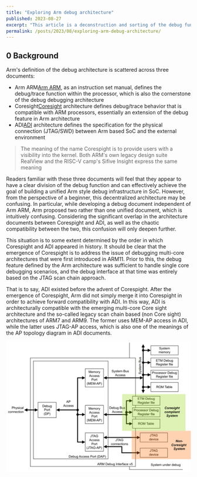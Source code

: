 ```yaml
---
title: "Exploring Arm debug architecture"
published: 2023-08-27
excerpt: "This article is a deconstruction and sorting of the debug function in the Arm architecture, including a discussion of some newer debug features and IP implementations."
permalink: /posts/2023/08/exploring-arm-debug-architecture/ 
---
```


## 0 Background

Arm's definition of the debug architecture is scattered across three documents:

- Arm ARM[Arm ARM][1], as an instruction set manual, defines the debug/trace function within the processor, which is also the cornerstone of the debug debugging architecture
- Coresight[Coresight][2] architecture defines debug/trace behavior that is compatible with ARM processors, essentially an extension of the debug feature in Arm architecture
- ADI[ADI][3] architecture defines the specification for the physical connection (JTAG/SWD) between Arm based SoC and the external environment

> The meaning of the name Corespight is to provide users with a visibility into the kernel. Both ARM's own legacy design suite RealView and the RISC-V camp's Sifive Insight express the same meaning

Readers familiar with these three documents will feel that they appear to have a clear division of the debug function and can effectively achieve the goal of building a unified Arm style debug infrastructure in SoC. However, from the perspective of a beginner, this decentralized architecture may be confusing. In particular, while developing a debug document independent of Arm ARM, Arm proposed two rather than one unified document, which is intuitively confusing. Considering the significant overlap in the architecture documents between Corespight and ADI, as well as the chaotic compatibility between the two, this confusion will only deepen further.

This situation is to some extent determined by the order in which Corespight and ADI appeared in history. It should be clear that the emergence of Corespight is to address the issue of debugging multi-core architectures that were first introduced in ARM11. Prior to this, the debug feature defined by the Arm architecture was sufficient to handle single core debugging scenarios, and the debug interface at that time was entirely based on the JTAG scan chain approach.

That is to say, ADI existed before the advent of Corespight. After the emergence of Corespight, Arm did not simply merge it into Corespight in order to achieve forward compatibility with ADI. In this way, ADI is architecturally compatible with the emerging multi-core Core sight architecture and the so-called legacy scan chain based (non Core sight) architectures of ARM7 and ARM9. The former uses MEM-AP access in ADI, while the latter uses JTAG-AP access, which is also one of the meanings of the AP topology diagram in ADI documents.


![](assets/2023-08-27-exploring-arm-debug-architecture/0-1.png "Figure 0-1 DAP topology in ADI")

[1]: https://developer.arm.com/documentation/ddi0487/ja/?lang=en
[2]: https://developer.arm.com/documentation/ihi0029/f/?lang=en
[3]: https://developer.arm.com/documentation/ihi0074/d/?lang=en
